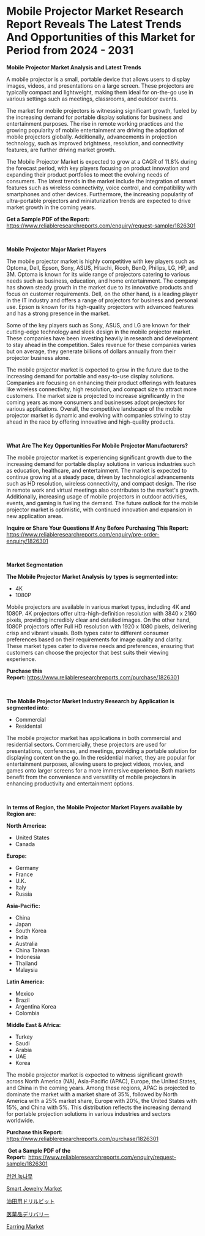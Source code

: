 <p><h1>Mobile Projector Market Research Report Reveals The Latest Trends And Opportunities of this Market for Period from 2024 - 2031</h1></p><p><strong>Mobile Projector Market Analysis and Latest Trends</strong></p>
<p><p>A mobile projector is a small, portable device that allows users to display images, videos, and presentations on a large screen. These projectors are typically compact and lightweight, making them ideal for on-the-go use in various settings such as meetings, classrooms, and outdoor events.</p><p>The market for mobile projectors is witnessing significant growth, fueled by the increasing demand for portable display solutions for business and entertainment purposes. The rise in remote working practices and the growing popularity of mobile entertainment are driving the adoption of mobile projectors globally. Additionally, advancements in projection technology, such as improved brightness, resolution, and connectivity features, are further driving market growth.</p><p>The Mobile Projector Market is expected to grow at a CAGR of 11.8% during the forecast period, with key players focusing on product innovation and expanding their product portfolios to meet the evolving needs of consumers. The latest trends in the market include the integration of smart features such as wireless connectivity, voice control, and compatibility with smartphones and other devices. Furthermore, the increasing popularity of ultra-portable projectors and miniaturization trends are expected to drive market growth in the coming years.</p></p>
<p><strong>Get a Sample PDF of the Report:&nbsp;</strong> <a href="https://www.reliableresearchreports.com/enquiry/request-sample/1826301">https://www.reliableresearchreports.com/enquiry/request-sample/1826301</a></p>
<p>&nbsp;</p>
<p><strong>Mobile Projector Major Market Players</strong></p>
<p><p>The mobile projector market is highly competitive with key players such as Optoma, Dell, Epson, Sony, ASUS, Hitachi, Ricoh, BenQ, Philips, LG, HP, and 3M. Optoma is known for its wide range of projectors catering to various needs such as business, education, and home entertainment. The company has shown steady growth in the market due to its innovative products and focus on customer requirements. Dell, on the other hand, is a leading player in the IT industry and offers a range of projectors for business and personal use. Epson is known for its high-quality projectors with advanced features and has a strong presence in the market.</p><p>Some of the key players such as Sony, ASUS, and LG are known for their cutting-edge technology and sleek design in the mobile projector market. These companies have been investing heavily in research and development to stay ahead in the competition. Sales revenue for these companies varies but on average, they generate billions of dollars annually from their projector business alone.</p><p>The mobile projector market is expected to grow in the future due to the increasing demand for portable and easy-to-use display solutions. Companies are focusing on enhancing their product offerings with features like wireless connectivity, high resolution, and compact size to attract more customers. The market size is projected to increase significantly in the coming years as more consumers and businesses adopt projectors for various applications. Overall, the competitive landscape of the mobile projector market is dynamic and evolving with companies striving to stay ahead in the race by offering innovative and high-quality products.</p></p>
<p>&nbsp;</p>
<p><strong>What Are The Key Opportunities For Mobile Projector Manufacturers?</strong></p>
<p><p>The mobile projector market is experiencing significant growth due to the increasing demand for portable display solutions in various industries such as education, healthcare, and entertainment. The market is expected to continue growing at a steady pace, driven by technological advancements such as HD resolution, wireless connectivity, and compact design. The rise in remote work and virtual meetings also contributes to the market's growth. Additionally, increasing usage of mobile projectors in outdoor activities, events, and gaming is fueling the demand. The future outlook for the mobile projector market is optimistic, with continued innovation and expansion in new application areas.</p></p>
<p><strong>Inquire or Share Your Questions If Any Before Purchasing This Report:</strong> <a href="https://www.reliableresearchreports.com/enquiry/pre-order-enquiry/1826301">https://www.reliableresearchreports.com/enquiry/pre-order-enquiry/1826301</a></p>
<p>&nbsp;</p>
<p><strong>Market Segmentation</strong></p>
<p><strong>The Mobile Projector Market Analysis by types is segmented into:</strong></p>
<p><ul><li>4K</li><li>1080P</li></ul></p>
<p><p>Mobile projectors are available in various market types, including 4K and 1080P. 4K projectors offer ultra-high-definition resolution with 3840 x 2160 pixels, providing incredibly clear and detailed images. On the other hand, 1080P projectors offer Full HD resolution with 1920 x 1080 pixels, delivering crisp and vibrant visuals. Both types cater to different consumer preferences based on their requirements for image quality and clarity. These market types cater to diverse needs and preferences, ensuring that customers can choose the projector that best suits their viewing experience.</p></p>
<p><strong>Purchase this Report:&nbsp;</strong><a href="https://www.reliableresearchreports.com/purchase/1826301">https://www.reliableresearchreports.com/purchase/1826301</a></p>
<p>&nbsp;</p>
<p><strong>The Mobile Projector Market Industry Research by Application is segmented into:</strong></p>
<p><ul><li>Commercial</li><li>Residental</li></ul></p>
<p><p>The mobile projector market has applications in both commercial and residential sectors. Commercially, these projectors are used for presentations, conferences, and meetings, providing a portable solution for displaying content on the go. In the residential market, they are popular for entertainment purposes, allowing users to project videos, movies, and games onto larger screens for a more immersive experience. Both markets benefit from the convenience and versatility of mobile projectors in enhancing productivity and entertainment options.</p></p>
<p>&nbsp;</p>
<p><strong>In terms of Region, the Mobile Projector Market Players available by Region are:</strong></p>
<p>
    <p> <strong> North America: </strong>
        <ul>
            <li>United States</li>
            <li>Canada</li>
        </ul>
        </p> 
    <p> <strong> Europe: </strong>
        <ul>
            <li>Germany</li>
            <li>France</li>
            <li>U.K.</li>
            <li>Italy</li>
            <li>Russia</li>
        </ul>
        </p> 
    <p> <strong> Asia-Pacific: </strong>
        <ul>
            <li>China</li>
            <li>Japan</li>
            <li>South Korea</li>
            <li>India</li>
            <li>Australia</li>
            <li>China Taiwan</li>
            <li>Indonesia</li>
            <li>Thailand</li>
            <li>Malaysia</li>
        </ul>
        </p> 
    <p> <strong> Latin America: </strong>
        <ul>
            <li>Mexico</li>
            <li>Brazil</li>
            <li>Argentina Korea</li>
            <li>Colombia</li>
        </ul>
        </p> 
    <p> <strong> Middle East & Africa: </strong>
        <ul>
            <li>Turkey</li>
            <li>Saudi</li>
            <li>Arabia</li>
            <li>UAE</li>
            <li>Korea</li>
        </ul>
    </p>
    </p>
<p><p>The mobile projector market is expected to witness significant growth across North America (NA), Asia-Pacific (APAC), Europe, the United States, and China in the coming years. Among these regions, APAC is projected to dominate the market with a market share of 35%, followed by North America with a 25% market share, Europe with 20%, the United States with 15%, and China with 5%. This distribution reflects the increasing demand for portable projection solutions in various industries and sectors worldwide.</p></p>
<p><strong>Purchase this Report: </strong><a href="https://www.reliableresearchreports.com/purchase/1826301">https://www.reliableresearchreports.com/purchase/1826301</a></p>
<p>&nbsp;<strong>Get a Sample PDF of the Report:&nbsp;&nbsp;</strong><a href="https://www.reliableresearchreports.com/enquiry/request-sample/1826301">https://www.reliableresearchreports.com/enquiry/request-sample/1826301</a></p>
<p><strong></strong></p>
<p><p><a href="https://github.com/trmesnao7959541/Market-Research-Report-List-1/blob/main/48823413709.md">천연 녹나무</a></p><p><a href="https://github.com/sonuprakash1/Market-Research-Report-List-1/blob/main/smart-jewelry-market.md">Smart Jewelry Market</a></p><p><a href="https://github.com/xnljig2898992/Market-Research-Report-List-1/blob/main/17696464106.md">油田用ドリルビット</a></p><p><a href="https://github.com/adcxff01450218/Market-Research-Report-List-1/blob/main/80138274107.md">医薬品デリバリー</a></p><p><a href="https://github.com/Whitneyboyettebo9kiw7yr13/Market-Research-Report-List-1/blob/main/earring-market.md">Earring Market</a></p></p>